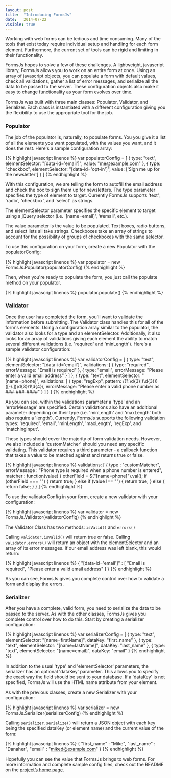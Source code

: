 ```yaml
---
layout: post
title:  "Introducing FormsJs"
date:   2014-07-22
visible: true
---
```


Working with web forms can be tedious and time consuming. Many of the tools that exist today require individual setup and handling for each form element. Furthermore, the current set of tools can be rigid and limiting in their functionality.

FormsJs hopes to solve a few of these challenges. A lightweight, javascript library, FormsJs allows you to work on an entire form at once. Using an array of javascript objects, you can populate a form with default values, check all validations, gather a list of error messages, and serialize all the data to be passed to the server. These configuration objects also make it easy to change functionality as your form evolves over time.

FormsJs was built with three main classes: Populator, Validator, and Serializer. Each class is instantiated with a different configuration giving you the flexibility to use the appropriate tool for the job.

### Populator

The job of the populator is, naturally, to populate forms. You you give it a list of all the elements you want populated, with the values you want, and it does the rest. Here's a sample configuration array:

{% highlight javascript linenos %}
var populatorConfig = [
  {
    type: "text",
    elementSelector: "[data-id='email']",
    value: "me@example.com"
  },
  {
    type: "checkbox",
    elementSelector: "[data-id='opt-in']",
    value: ['Sign me up for the newsletter']
  }
]
{% endhighlight %}

With this configuration, we are telling the form to autofill the email address and check the box to sign them up for newsletters. The type parameter specifies the type of element to target. Currently FormsJs supports 'text', 'radio', 'checkbox', and 'select' as strings.

The elementSelector parameter specifies the specific element to target using a jQuery selector (i.e. '[name=email]', '#email', etc.).

The value parameter is the value to be populated. Text boxes, radio buttons, and select lists all take strings. Checkboxes take an array of strings to account for the possibility of groups of checkboxes with the same selector.

To use this configuration on your form, create a new Populator with the populatorConfig:

{% highlight javascript linenos %}
var populator = new FormsJs.Populator(populatorConfig)
{% endhighlight %}

Then, when you're ready to populate the form, you just call the populate method on your populator.

{% highlight javascript linenos %}
populator.populate()
{% endhighlight %}

### Validator

Once the user has completed the form, you'll want to validate the information before submitting. The Validator class handles this for all of the form's elements. Using a configuration array similar to the populator, the validator also looks for a type and an elementSelector. Additionally, it also looks for an array of validations giving each element the ability to match several different validations (i.e. 'required' and 'minLength'). Here's a sample validator configuration:

{% highlight javascript linenos %}
var validatorConfig = [
  {
    type: "text",
    elementSelector: "[data-id='email']",
    validations: [
      {
        type: "required",
        errorMessage: "Email is required"
      },
      {
        type: "email",
        errorMessage: "Please enter a valid email address"
      }
    ]
  },
  {
    type: "text",
    elementSelector: "[name=phone]",
    validations: [
      {
        type: "regExp",
        pattern: /(?:\d{3}|\(\d{3}\))([-\/\.])\d{3}\1\d{4}/,
        errorMessage: "Please enter a valid phone number as ###-###-####"
      }
    ]
  }
]
{% endhighlight %}

As you can see, within the validations parameter a 'type' and an 'errorMessage' are specified. Certain validations also have an additional parameter depending on their type (i.e. 'minLength' and 'maxLength' both also require a 'length'). Currently, FormsJs supports the following validation types: 'required', 'email', 'minLength', 'maxLength', 'regExp', and 'matchingInput'.

These types should cover the majority of form validation needs. However, we also included a 'customMatcher' should you need any specific validating. This validator requires a third parameter - a callback function that takes a value to be matched against and returns true or false.

{% highlight javascript linenos %}
validations: [
  {
    type : "customMatcher",
    errorMessage : "Phone type is required when a phone number is entered",
    matcher : function(value) {
                  otherField = $("[name=phone]").val();
                    if (otherField === "") {
                      return true;
                    } else if (value !== "") {
                      return true;
                    } else {
                      return false;
                    }
  }
]
{% endhighlight %}

To use the validatorConfig in your form, create a new validator with your configuration:

{% highlight javascript linenos %}
var validator = new FormsJs.Validator(validatorConfig)
{% endhighlight %}

The Validator Class has two methods: `isValid()` and `errors()`

Calling `validator.isValid()` will return true or false. Calling `validator.errors()` will return an object with the elementSelector and an array of its error messages. If our email address was left blank, this would return:

{% highlight javascript linenos %}
{ "[data-id='email']" : [ "Email is required", "Please enter a valid email address" ] }
{% endhighlight %}

As you can see, FormsJs gives you complete control over how to validate a form and display the errors.

### Serializer

After you have a complete, valid form, you need to serialize the data to be passed to the server. As with the other classes, FormsJs gives you complete control over how to do this. Start by creating a serializer configuration:

{% highlight javascript linenos %}
var serializerConfig = [
  {
    type: "text",
    elementSelector: "[name=firstName]",
    dataKey: "first_name"
  },
  {
    type: "text",
    elementSelector: "[name=lastName]",
    dataKey: "last_name"
  },
  {
    type: "text",
    elementSelector: "[name=email]",
    dataKey: "email"
  }
{% endhighlight %}

In addition to the usual 'type' and 'elementSelector' parameters, the serializer has an optional 'dataKey' parameter. This allows you to specify the exact way the field should be sent to your database. If a 'dataKey' is not specified, FormsJs will use the HTML name attribute from your element.

As with the previous classes, create a new Serializer with your configuration:

{% highlight javascript linenos %}
var serializer = new FormsJs.Serializer(serializerConfig)
{% endhighlight %}

Calling `serializer.serialize()` will return a JSON object with each key being the specified dataKey (or element name) and the current value of the form:

{% highlight javascript linenos %}
{ "first_name" : "Mike", "last_name" : "Danaher", "email" : "miked@example.com" }
{% endhighlight %}

Hopefully you can see the value that FormsJs brings to web forms. For more information and complete sample config files, check out the README on the [project’s home page](https://github.com/bwvoss/forms.js).
